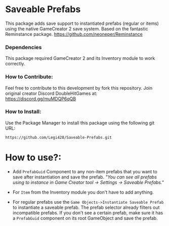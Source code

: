 # Saveable Prefabs

This package adds save support to instantiated prefabs (regular or items) using the native GameCreator 2 save system.
Based on the fantastic Reminstance package. https://github.com/neoneper/Reminstance

### Dependencies

This package required GameCreator 2 and its Inventory module to work correctly.

### How to Contribute:

Feel free to contribute to this development by fork this repository.
Join original creator Discord DoubleHitGames at: https://discord.gg/muMDQP6qQB

### How to Install:

Use the Package Manager to install this package using the following git URL:

`https://github.com/Legi428/Saveable-Prefabs.git`

# How to use?:

- Add `PrefabGuid` Component to any non-item prefabs that you want to save after instantiation and save the prefab.
  *"You can see all prefabs using to instance in Game Creator tool -> Settings -> Saveable Prefabs."*

- For `Item` from the Inventory module you don't have to add anything.

- For regular prefabs use the `Game Objects->Instantiate Saveable Prefab` to instantiate a saveable prefab. The prefab
  selector already filters out incompatible prefabs. If you don't see a certain prefab, make sure it has a `PrefabGuid`
  component on its root GameObject and save the prefab.
